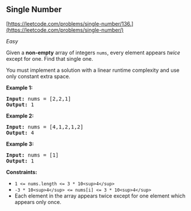 ## Single Number

[https://leetcode.com/problems/single-number/136.](https://leetcode.com/problems/single-number/)

*Easy*

Given a **non-empty** array of integers `nums`, every element appears *twice* except for one. Find that single one.

You must implement a solution with a linear runtime complexity and use only constant extra space.

**Example 1:**

<pre><strong>Input:</strong> nums = [2,2,1]
<strong>Output:</strong> 1
</pre>

**Example 2:**

<pre><strong>Input:</strong> nums = [4,1,2,1,2]
<strong>Output:</strong> 4
</pre>

**Example 3:**

<pre><strong>Input:</strong> nums = [1]
<strong>Output:</strong> 1
</pre>

**Constraints:**

* `1 <= nums.length <= 3 * 10<sup>4</sup>`
* `-3 * 10<sup>4</sup> <= nums[i] <= 3 * 10<sup>4</sup>`
* Each element in the array appears twice except for one element which appears only once.

